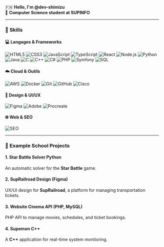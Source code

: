 🇫🇷 **Hello, I'm @dev-shimizu**  
🌱 **Computer Science student at SUPINFO**  

---

### 🧠 **Skills**

#### 💻 **Langages & Frameworks**
![HTML5](https://img.shields.io/badge/-HTML5-E34F26?logo=html5&logoColor=white)
![CSS3](https://img.shields.io/badge/-CSS3-1572B6?logo=css3&logoColor=white)
![JavaScript](https://img.shields.io/badge/-JavaScript-F7DF1E?logo=javascript&logoColor=black)
![TypeScript](https://img.shields.io/badge/-TypeScript-3178C6?logo=typescript&logoColor=white)
![React](https://img.shields.io/badge/-React-61DAFB?logo=react&logoColor=black)
![Node.js](https://img.shields.io/badge/-Node.js-339933?logo=node.js&logoColor=white)
![Python](https://img.shields.io/badge/-Python-3776AB?logo=python&logoColor=white)
![Java](https://img.shields.io/badge/-Java-007396?logo=java&logoColor=white)
![C](https://img.shields.io/badge/-C-A8B9CC?logo=c&logoColor=black)
![C++](https://img.shields.io/badge/-C++-00599C?logo=c%2B%2B&logoColor=white)
![C#](https://img.shields.io/badge/-C%23-239120?logo=c-sharp&logoColor=white)
![PHP](https://img.shields.io/badge/-PHP-777BB4?logo=php&logoColor=white)
![Symfony](https://img.shields.io/badge/-Symfony-000000?logo=symfony&logoColor=white)
![SQL](https://img.shields.io/badge/-SQL-4479A1?logo=mysql&logoColor=white)

#### ☁️ **Cloud & Outils**
![AWS](https://img.shields.io/badge/-AWS-232F3E?logo=amazon-aws&logoColor=white)
![Docker](https://img.shields.io/badge/-Docker-2496ED?logo=docker&logoColor=white)
![Git](https://img.shields.io/badge/-Git-F05032?logo=git&logoColor=white)
![GitHub](https://img.shields.io/badge/-GitHub-181717?logo=github&logoColor=white)
![Cisco](https://img.shields.io/badge/-Cisco-1BA0D7?logo=cisco&logoColor=white)

#### 🎨 **Design & UI/UX**
![Figma](https://img.shields.io/badge/-Figma-F24E1E?logo=figma&logoColor=white)
![Adobe](https://img.shields.io/badge/-Adobe-FF0000?logo=adobe&logoColor=white)
![Procreate](https://img.shields.io/badge/-Procreate-000000?logo=procreate&logoColor=white)

#### 🌐 **Web & SEO**
![SEO](https://img.shields.io/badge/-SEO-4285F4?logo=google&logoColor=white)

---
### 📂 **Example School Projects**

#### 1. **Star Battle Solver Python**  
An automatic solver for the **Star Battle** game.  

#### 2. **SupRailroad Design (Figma)**  
UX/UI design for **SupRailroad**, a platform for managing transportation tickets.  

#### 3. **Website Cinema API (PHP, MySQL)**  
PHP API to manage movies, schedules, and ticket bookings.  

#### 4. **Supemon C++**  
A **C++** application for real-time system monitoring.  




